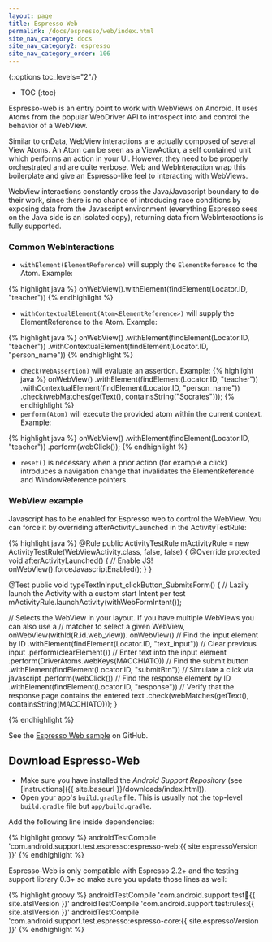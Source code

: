 ```yaml
---
layout: page
title: Espresso Web
permalink: /docs/espresso/web/index.html
site_nav_category: docs
site_nav_category2: espresso
site_nav_category_order: 106
---
```

{::options toc_levels="2"/}

* TOC
{:toc}

Espresso-web is an entry point to work with WebViews on Android. It uses Atoms from the popular WebDriver API to introspect into and control the behavior of a WebView.

Similar to onData, WebView interactions are actually composed of several View Atoms. An Atom can be seen as a ViewAction, a self contained unit which performs an action in your UI. However, they need to be properly orchestrated and are quite verbose. Web and WebInteraction wrap this boilerplate and give an Espresso-like feel to interacting with WebViews.

WebView interactions constantly cross the Java/Javascript boundary to do their work, since there is no chance of introducing race conditions by exposing data from the Javascript environment (everything Espresso sees on the Java side is an isolated copy), returning data from WebInteractions is fully supported.

### Common WebInteractions

* `withElement(ElementReference)` will supply the `ElementReference` to the Atom.
Example:

{% highlight java %}
    onWebView().withElement(findElement(Locator.ID, "teacher"))
{% endhighlight %}
* `withContextualElement(Atom<ElementReference>)` will supply the ElementReference to the Atom.
Example:

{% highlight java %}
onWebView()
  .withElement(findElement(Locator.ID, "teacher"))
  .withContextualElement(findElement(Locator.ID, "person_name"))
{% endhighlight %}

* `check(WebAssertion)` will evaluate an assertion.
Example:
{% highlight java %}
    onWebView()
      .withElement(findElement(Locator.ID, "teacher"))
      .withContextualElement(findElement(Locator.ID, "person_name"))
      .check(webMatches(getText(), containsString("Socrates")));
{% endhighlight %}
* `perform(Atom)` will execute the provided atom within the current context.
Example:

{% highlight java %}
    onWebView()
      .withElement(findElement(Locator.ID, "teacher"))
      .perform(webClick());
{% endhighlight %}

* `reset()` is necessary when a prior action (for example a click) introduces a navigation change that invalidates the ElementReference and WindowReference pointers.

### WebView example
Javascript has to be enabled for Espresso web to control the WebView. You can force it by overriding afterActivityLaunched in the ActivityTestRule:

{% highlight java %}
@Rule
public ActivityTestRule<WebViewActivity> mActivityRule = new ActivityTestRule<WebViewActivity>(WebViewActivity.class, false, false) {
    @Override
    protected void afterActivityLaunched() {
        // Enable JS!
        onWebView().forceJavascriptEnabled();
    }
}

@Test
public void typeTextInInput_clickButton_SubmitsForm() {
   // Lazily launch the Activity with a custom start Intent per test
   mActivityRule.launchActivity(withWebFormIntent());

   // Selects the WebView in your layout. If you have multiple WebViews you can also use a
   // matcher to select a given WebView, onWebView(withId(R.id.web_view)).
   onWebView()
           // Find the input element by ID
           .withElement(findElement(Locator.ID, "text_input"))
           // Clear previous input
           .perform(clearElement())
           // Enter text into the input element
           .perform(DriverAtoms.webKeys(MACCHIATO))
           // Find the submit button
           .withElement(findElement(Locator.ID, "submitBtn"))
           // Simulate a click via javascript
           .perform(webClick())
           // Find the response element by ID
           .withElement(findElement(Locator.ID, "response"))
           // Verify that the response page contains the entered text
           .check(webMatches(getText(), containsString(MACCHIATO)));
}

{% endhighlight %}

See the [Espresso Web sample](https://github.com/googlesamples/android-testing/tree/master/ui/espresso/WebBasicSample) on GitHub.

## Download Espresso-Web ##
 * Make sure you have installed the *Android Support Repository* (see [instructions]({{ site.baseurl }}/downloads/index.html)).
 * Open your app's `build.gradle` file. This is usually not the top-level `build.gradle` file but `app/build.gradle`.

Add the following line inside dependencies:

{% highlight groovy %}
androidTestCompile 'com.android.support.test.espresso:espresso-web:{{ site.espressoVersion }}'
{% endhighlight %}

Espresso-Web is only compatible with Espresso 2.2+ and the testing support library 0.3+ so make sure you update those lines as well:

{% highlight groovy %}
androidTestCompile 'com.android.support.test:runner:{{ site.atslVersion }}'
androidTestCompile 'com.android.support.test:rules:{{ site.atslVersion }}'
androidTestCompile 'com.android.support.test.espresso:espresso-core:{{ site.espressoVersion }}'
{% endhighlight %}

